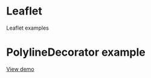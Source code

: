 # Leaflet
Leaflet examples

<h1>PolylineDecorator example</h1>

<a href="https://jsfiddle.net/fperich/9etd5nw7/">View demo</a>